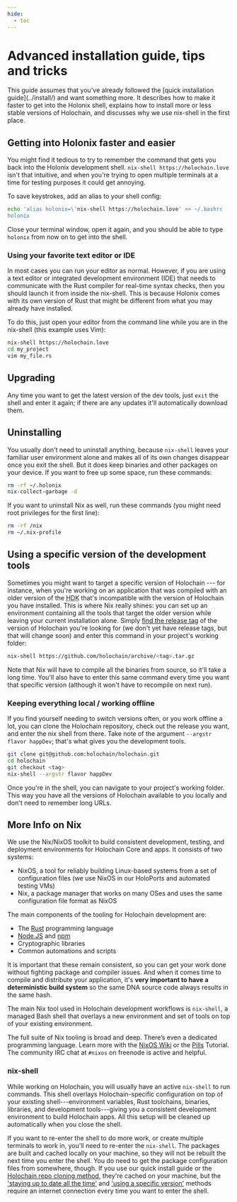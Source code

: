 ```yaml
---
hide:
  - toc
---
```


# Advanced installation guide, tips and tricks

<div markdown="1" class="coreconcepts-intro">
This guide assumes that you've already followed the [quick installation guide](../install/) and want something more. It describes how to make it faster to get into the Holonix shell, explains how to install more or less stable versions of Holochain, and discusses why we use nix-shell in the first place.
</div>

## Getting into Holonix faster and easier

You might find it tedious to try to remember the command that gets you back into the Holonix development shell. `nix-shell https://holochain.love` isn't that intuitive, and when you're trying to open multiple terminals at a time for testing purposes it could get annoying.

To save keystrokes, add an alias to your shell config:

```bash
echo 'alias holonix=\'nix-shell https://holochain.love' >> ~/.bashrc
holonix
```

Close your terminal window, open it again, and you should be able to type `holonix` from now on to get into the shell.

### Using your favorite text editor or IDE

In most cases you can run your editor as normal. However, if you are using a text editor or integrated development environment (IDE) that needs to communicate with the Rust compiler for real-time syntax checks, then you should launch it from inside the nix-shell. This is because Holonix comes with its own version of Rust that might be different from what you may already have installed.

To do this, just open your editor from the command line while you are in the nix-shell (this example uses Vim):

```bash
nix-shell https://holochain.love
cd my_project
vim my_file.rs
```

## Upgrading

Any time you want to get the latest version of the dev tools, just `exit` the shell and enter it again; if there are any updates it'll automatically download them.

## Uninstalling

You usually don't need to uninstall anything, because `nix-shell` leaves your familiar user environment alone and makes all of its own changes disappear once you exit the shell. But it does keep binaries and other packages on your device. If you want to free up some space, run these commands:

```bash
rm -rf ~/.holonix
nix-collect-garbage -d
```

If you want to uninstall Nix as well, run these commands (you might need root privileges for the first line):

```bash
rm -rf /nix
rm ~/.nix-profile
```

## Using a specific version of the development tools

Sometimes you might want to target a specific version of Holochain --- for instance, when you're working on an application that was compiled with an older version of the <abbr title="Holochain development kit">HDK</abbr> that's incompatible with the version of Holochain you have installed. This is where Nix really shines: you can set up an environment containing all the tools that target the older version while leaving your current installation alone. Simply [find the release tag](https://github.com/holochain/holochain/tags) of the version of Holochain you're looking for (we don't yet have release tags, but that will change soon) and enter this command in your project's working folder:

```bash
nix-shell https://github.com/holochain/archive/<tag>.tar.gz
```

Note that Nix will have to compile all the binaries from source, so it'll take a long time. You'll also have to enter this same command every time you want that specific version (although it won't have to recompile on next run).

### Keeping everything local / working offline

If you find yourself needing to switch versions often, or you work offline a lot, you can clone the Holochain repository, check out the release you want, and enter the nix shell from there. Take note of the argument `--argstr flavor happDev`; that's what gives you the development tools.

```bash
git clone git@github.com:holochain/holochain.git
cd holochain
git checkout <tag>
nix-shell --argstr flavor happDev
```

Once you're in the shell, you can navigate to your project's working folder. This way you have all the versions of Holochain available to you locally and don't need to remember long URLs.

## More Info on Nix

We use the Nix/NixOS toolkit to build consistent development, testing, and deployment environments for Holochain Core and apps. It consists of two systems:

* NixOS, a tool for reliably building Linux-based systems from a set of configuration files (we use NixOS in our HoloPorts and automated testing VMs)
* Nix, a package manager that works on many OSes and uses the same configuration file format as NixOS

The main components of the tooling for Holochain development are:

* The [Rust](https://rust-lang.org) programming language
* [Node.JS](https://nodejs.org) and [npm](https://npmjs.com)
* Cryptographic libraries
* Common automations and scripts

It is important that these remain consistent, so you can get your work done without fighting package and compiler issues. And when it comes time to compile and distribute your application, it's **very important to have a deterministic build system** so the same DNA source code always results in the same hash.

The main Nix tool used in Holochain development workflows is `nix-shell`, a managed Bash shell that overlays a new environment and set of tools on top of your existing environment.

The full suite of Nix tooling is broad and deep. There’s even a dedicated programming language. Learn more with the [NixOS Wiki](https://nixos.wiki/wiki/Main_Page) or the [Pills](https://nixos.org/nixos/nix-pills/) Tutorial. The community IRC chat at `#nixos` on freenode is active and helpful.

### nix-shell

While working on Holochain, you will usually have an active `nix-shell` to run commands. This shell overlays Holochain-specific configuration on top of your existing shell---environment variables, Rust toolchains, binaries, libraries, and development tools---giving you a consistent development environment to build Holochain apps. All this setup will be cleaned up automatically when you close the shell.

If you want to re-enter the shell to do more work, or create multiple terminals to work in, you'll need to re-enter the `nix-shell`. The packages are built and cached locally on your machine, so they will not be rebuilt the next time you enter the shell. You do need to get the package configuration files from somewhere, though. If you use our quick install guide or the [Holochain repo cloning method](#keeping-everything-local), they're cached on your machine, but the ['staying up to date all the time'](#staying-up-to-date-all-the-time) and ['using a specific version'](#using-a-specific-version-of-the-development-tools) methods require an internet connection every time you want to enter the shell.